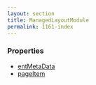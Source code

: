 ```yaml
---
layout: section
title: ManagedLayoutModule
permalink: 1161-index
---
```


### Properties

* [entMetaData](Properties/entMetaData.md)
* [pageItem](Properties/pageItem.md)
